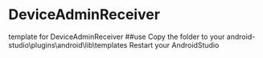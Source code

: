 # DeviceAdminReceiver
template for DeviceAdminReceiver
##use
  Copy the folder to your android-studio\plugins\android\lib\templates
  Restart your AndroidStudio
